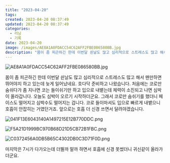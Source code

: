 ```yaml
---
title: "2023-04-20"
tags:
created: 2023-04-20 08:37:49
updated: 2023-04-20 08:37:49
categories:
  - 러닝
  - 기록
date: 2023-04-20
image: /images/AE8A1A0FDACC54C62AFF2FBE086580BB.jpg
description: "몸이 좀 피곤하긴 한데 이번달 쉰날도 많고 심리적으로 스트레스도 많고 해서 왠만하면 뛰어야지 하고 있는데 늦게 일어났네요. 호다닥 준비하고 나왔습니다. 처음에는 코로만 숨쉬다가 좀 지나면 코는 들이쉬기만 하고 입으로 내뱉는데 체력이 소진되고 나면 심박이 올라갑니다. 오늘도 심박이 오르기"
---
```


![AE8A1A0FDACC54C62AFF2FBE086580BB.jpg](/images/AE8A1A0FDACC54C62AFF2FBE086580BB.jpg)
 
 

몸이 좀 피곤하긴 한데 이번달 쉰날도 많고 심리적으로 스트레스도 많고 해서 왠만하면 뛰어야지 하고 있는데 늦게 일어났네요. 호다닥 준비하고 나왔습니다. 
처음에는 코로만 숨쉬다가 좀 지나면 코는 들이쉬기만 하고 입으로 내뱉는데 체력이 소진되고 나면 심박이 올라갑니다. 오늘도 심박이 오르기 시작하더군요. 그래서 코로만 숨쉬기를 했더니 페이스도 떨어지고 심박수도 떨어지는 겁니다. 코로 들이마셔도 입으로 빠르게 내뱉으니 호흡이 안잡히는 거였던거죠. 앞으로는 호흡 더 신경 쓰면서 달려야겠습니다.

 
 ![041F13E6043140A1497215E12B770DDC.png](/images/041F13E6043140A1497215E12B770DDC.png)
 
 

 
 ![F5A21D1999BC970B68D21D5CB72B1FBC.png](/images/F5A21D1999BC970B68D21D5CB72B1FBC.png)
 
 

 
 ![C0372456A0DB5B65C4302DB0C3D71F0D.png](/images/C0372456A0DB5B65C4302DB0C3D71F0D.png)
 
 

마지막은 7시가 다가오는데 더뛸까 말까 하면서 호흡에 신경 못썼더니 귀신같이 올라가더군요.

